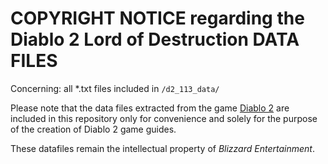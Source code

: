 COPYRIGHT NOTICE regarding the Diablo 2 Lord of Destruction DATA FILES
======================================================================

Concerning: all *.txt files included in `/d2_113_data/`

Please note that the data files extracted from the game [Diablo 2](http://eu.blizzard.com/en-gb/games/d2/) are included in this repository only for convenience and solely for the purpose of the creation of Diablo 2 game guides.

These datafiles remain the intellectual property of _Blizzard Entertainment_.

